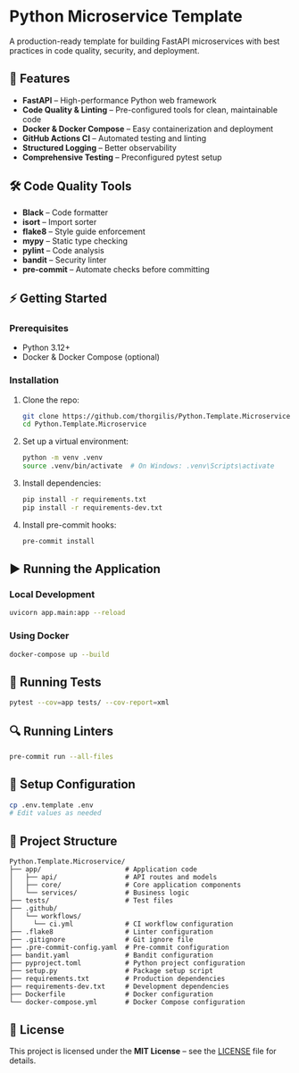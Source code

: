 # Python Microservice Template

A production-ready template for building FastAPI microservices with best practices in code quality, security, and deployment.

## 🚀 Features

- **FastAPI** – High-performance Python web framework
- **Code Quality & Linting** – Pre-configured tools for clean, maintainable code
- **Docker & Docker Compose** – Easy containerization and deployment
- **GitHub Actions CI** – Automated testing and linting
- **Structured Logging** – Better observability
- **Comprehensive Testing** – Preconfigured pytest setup

## 🛠 Code Quality Tools

- **Black** – Code formatter
- **isort** – Import sorter
- **flake8** – Style guide enforcement
- **mypy** – Static type checking
- **pylint** – Code analysis
- **bandit** – Security linter
- **pre-commit** – Automate checks before committing

## ⚡ Getting Started

### Prerequisites

- Python 3.12+
- Docker & Docker Compose (optional)

### Installation

1. Clone the repo:
   ```bash
   git clone https://github.com/thorgilis/Python.Template.Microservice.git
   cd Python.Template.Microservice
   ```
2. Set up a virtual environment:
   ```bash
   python -m venv .venv
   source .venv/bin/activate  # On Windows: .venv\Scripts\activate
   ```
3. Install dependencies:
   ```bash
   pip install -r requirements.txt
   pip install -r requirements-dev.txt
   ```
4. Install pre-commit hooks:
   ```bash
   pre-commit install
   ```

## ▶ Running the Application

### Local Development
```bash
uvicorn app.main:app --reload
```

### Using Docker
```bash
docker-compose up --build
```

## 🧪 Running Tests
```bash
pytest --cov=app tests/ --cov-report=xml
```

## 🔍 Running Linters
```bash
pre-commit run --all-files
```

## 🔧 Setup Configuration
```bash
cp .env.template .env
# Edit values as needed
```

## 📂 Project Structure

```
Python.Template.Microservice/
├── app/                     # Application code
│   ├── api/                 # API routes and models
│   ├── core/                # Core application components
│   └── services/            # Business logic
├── tests/                   # Test files
├── .github/
│   └── workflows/
│     └── ci.yml             # CI workflow configuration
├── .flake8                  # Linter configuration
├── .gitignore               # Git ignore file
├── .pre-commit-config.yaml  # Pre-commit configuration
├── bandit.yaml              # Bandit configuration
├── pyproject.toml           # Python project configuration
├── setup.py                 # Package setup script
├── requirements.txt         # Production dependencies
├── requirements-dev.txt     # Development dependencies
├── Dockerfile               # Docker configuration
└── docker-compose.yml       # Docker Compose configuration
```

## 📜 License

This project is licensed under the **MIT License** – see the [LICENSE](./LICENSE) file for details.
